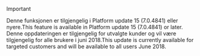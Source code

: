 > [!IMPORTANT]
> <span data-ttu-id="de4a6-101">Denne funksjonen er tilgjengelig i Platform update 15 (7.0.4841) eller nyere.</span><span class="sxs-lookup"><span data-stu-id="de4a6-101">This feature is available in Platform update 15 (7.0.4841) or later.</span></span> <span data-ttu-id="de4a6-102">Denne oppdateringen er tilgjengelig for utvalgte kunder og vil være tilgjengelig for alle brukere i juni 2018.</span><span class="sxs-lookup"><span data-stu-id="de4a6-102">This update is currently available for targeted customers and will be available to all users June 2018.</span></span>
